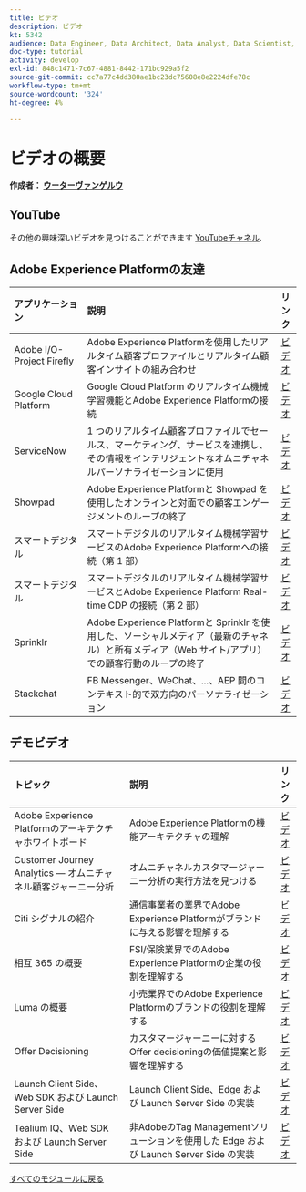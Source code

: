 ```yaml
---
title: ビデオ
description: ビデオ
kt: 5342
audience: Data Engineer, Data Architect, Data Analyst, Data Scientist, Orchestration Engineer, BI Expert, Marketer
doc-type: tutorial
activity: develop
exl-id: 848c1471-7c67-4881-8442-171bc929a5f2
source-git-commit: cc7a77c4dd380ae1bc23dc75608e8e2224dfe78c
workflow-type: tm+mt
source-wordcount: '324'
ht-degree: 4%

---
```


# ビデオの概要

**作成者： [ウーターヴァンゲルウ](https://www.linkedin.com/in/woutervangeluwe/)**

## YouTube

その他の興味深いビデオを見つけることができます [YouTubeチャネル](https://www.youtube.com/channel/UCUKG2dkZ9pYuZUPebQ21jUw).

## Adobe Experience Platformの友達

| アプリケーション | 説明 | リンク |
|:-------------|:-------------| :---------------:|
| Adobe I/O- Project Firefly | Adobe Experience Platformを使用したリアルタイム顧客プロファイルとリアルタイム顧客インサイトの組み合わせ | [ビデオ](https://video.tv.adobe.com/v/36637?quality=12&learn=on) |
| Google Cloud Platform | Google Cloud Platform のリアルタイム機械学習機能とAdobe Experience Platformの接続 | [ビデオ](https://video.tv.adobe.com/v/36638?quality=12&learn=on) |
| ServiceNow | 1 つのリアルタイム顧客プロファイルでセールス、マーケティング、サービスを連携し、その情報をインテリジェントなオムニチャネルパーソナライゼーションに使用 | [ビデオ](https://video.tv.adobe.com/v/39483?quality=12&learn=on) |
| Showpad | Adobe Experience Platformと Showpad を使用したオンラインと対面での顧客エンゲージメントのループの終了 | [ビデオ](https://video.tv.adobe.com/v/36363?quality=12&learn=on) |
| スマートデジタル | スマートデジタルのリアルタイム機械学習サービスのAdobe Experience Platformへの接続（第 1 部） | [ビデオ](https://video.tv.adobe.com/v/36324?quality=12&learn=on) |
| スマートデジタル | スマートデジタルのリアルタイム機械学習サービスとAdobe Experience Platform Real-time CDP の接続（第 2 部） | [ビデオ](https://video.tv.adobe.com/v/327187?quality=12&learn=on) |
| Sprinklr | Adobe Experience Platformと Sprinklr を使用した、ソーシャルメディア（最新のチャネル）と所有メディア（Web サイト/アプリ）での顧客行動のループの終了 | [ビデオ](https://video.tv.adobe.com/v/331779?quality=12&learn=on) |
| Stackchat | FB Messenger、WeChat、...、AEP 間のコンテキスト的で双方向のパーソナライゼーション | [ビデオ](https://video.tv.adobe.com/v/35846?quality=12&learn=on) |


## デモビデオ

| トピック | 説明 | リンク |
|:-------------|:---------------|:---------------:|
| Adobe Experience Platformのアーキテクチャホワイトボード | Adobe Experience Platformの機能アーキテクチャの理解 | [ビデオ](https://video.tv.adobe.com/v/35266?quality=12&learn=on) |
| Customer Journey Analytics — オムニチャネル顧客ジャーニー分析 | オムニチャネルカスタマージャーニー分析の実行方法を見つける | [ビデオ](https://video.tv.adobe.com/v/327188?quality=12&learn=on) |
| Citi シグナルの紹介 | 通信事業者の業界でAdobe Experience Platformがブランドに与える影響を理解する | [ビデオ](https://video.tv.adobe.com/v/35138?quality=12&learn=on) |
| 相互 365 の概要 | FSI/保険業界でのAdobe Experience Platformの企業の役割を理解する | [ビデオ](https://video.tv.adobe.com/v/35498?quality=12&learn=on) |
| Luma の概要 | 小売業界でのAdobe Experience Platformのブランドの役割を理解する | [ビデオ](https://video.tv.adobe.com/v/35137?quality=12&learn=on) |
| Offer Decisioning | カスタマージャーニーに対するOffer decisioningの価値提案と影響を理解する | [ビデオ](https://video.tv.adobe.com/v/328829?quality=12&learn=on) |
| Launch Client Side、Web SDK および Launch Server Side | Launch Client Side、Edge および Launch Server Side の実装 | [ビデオ](https://video.tv.adobe.com/v/331987?quality=12&learn=on) |
| Tealium IQ、Web SDK および Launch Server Side | 非AdobeのTag Managementソリューションを使用した Edge および Launch Server Side の実装 | [ビデオ](https://video.tv.adobe.com/v/331986?quality=12&learn=on) |

[すべてのモジュールに戻る](./overview.md)
